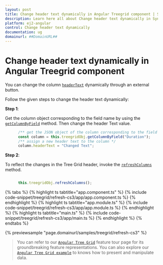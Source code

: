 ```yaml
---
layout: post
title: Change header text dynamically in Angular Treegrid component | Syncfusion
description: Learn here all about Change header text dynamically in Syncfusion Angular Treegrid component of Syncfusion Essential JS 2 and more.
platform: ej2-angular
control: Change header text dynamically 
documentation: ug
domainurl: ##DomainURL##
---
```


# Change header text dynamically in Angular Treegrid component

You can change the column [`headerText`](https://ej2.syncfusion.com/angular/documentation/api/treegrid/column/#headertext) dynamically through an external button.

Follow the given steps to change the header text dynamically:

**Step 1**:

Get the column object corresponding to the field name by using the [`getColumnByField`](https://ej2.syncfusion.com/angular/documentation/api/treegrid#getcolumnbyfield) method.
Then change the header Text value.

```typescript
      /** get the JSON object of the column corresponding to the field name */
      const column = this.treegridObj.getColumnByField("Duration");
      /** assign a new header text to the column */
      column.headerText = "Changed Text";
```

**Step 2**:

To reflect the changes in the Tree Grid header, invoke the [`refreshColumns`](https://ej2.syncfusion.com/angular/documentation/api/treegrid#refreshcolumns) method.

```typescript

      this.treegridObj.refreshColumns();

```

{% tabs %}
{% highlight ts tabtitle="app.component.ts" %}
{% include code-snippet/treegrid/refresh-cs3/app/app.component.ts %}
{% endhighlight %}
{% highlight ts tabtitle="app.module.ts" %}
{% include code-snippet/treegrid/refresh-cs3/app/app.module.ts %}
{% endhighlight %}
{% highlight ts tabtitle="main.ts" %}
{% include code-snippet/treegrid/refresh-cs3/app/main.ts %}
{% endhighlight %}
{% endtabs %}
  
{% previewsample "page.domainurl/samples/treegrid/refresh-cs3" %}

> You can refer to our [`Angular Tree Grid`](https://www.syncfusion.com/angular-ui-components/angular-tree-grid) feature tour page for its groundbreaking feature representations. You can also explore our [`Angular Tree Grid example`](https://ej2.syncfusion.com/angular/demos/#/material/treegrid/treegrid-overview) to knows how to present and manipulate data.
